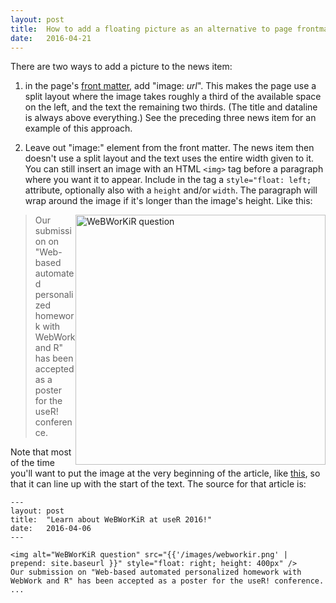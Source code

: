 ```yaml
---
layout: post
title:  How to add a floating picture as an alternative to page frontmatter
date:   2016-04-21
---
```


There are two ways to add a picture to the news item:

1. in the page's [front matter][], add "image: *url*". This makes the
   page use a split layout where the image takes roughly a third of
   the available space on the left, and the text the remaining two
   thirds. (The title and dataline is always above everything.) See
   the preceding three news item for an example of this approach.

2. Leave out "image:" element from the front matter. The news item
   then doesn't use a split layout and the text uses the entire width
   given to it. You can still insert an image with an HTML `<img>` tag
   before a paragraph where you want it to appear. Include in the tag
   a `style="float: left;` attribute, optionally also with a `height`
   and/or `width`. The paragraph will wrap around the image if it's
   longer than the image's height. Like this: 

<img alt="WeBWorKiR question"
src="http://asda.stat.ubc.ca/images/webworkir.png" style="float:
right; height: 400px" />

> Our submission on "Web-based automated
personalized homework with WebWork and R" has been accepted as a
poster for the useR! conference.

Note that most of the time you'll want to put the image at the very
beginning of the article, like
[this](http://asda.stat.ubc.ca/2016/04/06/webworkir-at-user2016.html),
so that it can line up with the start of the text. The source for that
article is:

    ---
    layout: post
    title:  "Learn about WeBWorKiR at useR 2016!"
    date:   2016-04-06
    ---

    <img alt="WeBWorKiR question" src="{{'/images/webworkir.png' | prepend: site.baseurl }}" style="float: right; height: 400px" />
    Our submission on "Web-based automated personalized homework with
    WebWork and R" has been accepted as a poster for the useR! conference.
    ...

[front matter]: https://jekyllrb.com/docs/frontmatter/
